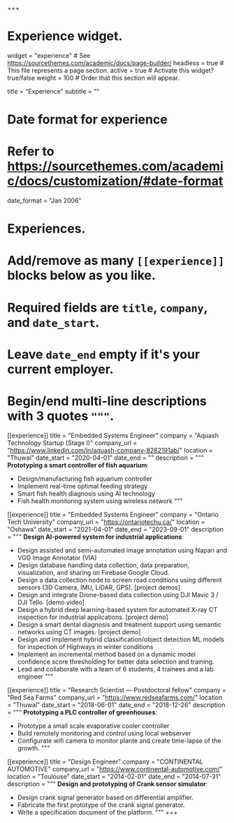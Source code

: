 +++
# Experience widget.
widget = "experience"  # See https://sourcethemes.com/academic/docs/page-builder/
headless = true  # This file represents a page section.
active = true  # Activate this widget? true/false
weight = 100  # Order that this section will appear.

title = "Experience"
subtitle = ""

# Date format for experience
#   Refer to https://sourcethemes.com/academic/docs/customization/#date-format
date_format = "Jan 2006"

# Experiences.
#   Add/remove as many `[[experience]]` blocks below as you like.
#   Required fields are `title`, `company`, and `date_start`.
#   Leave `date_end` empty if it's your current employer.
#   Begin/end multi-line descriptions with 3 quotes `"""`.

[[experience]]
  title = "Embedded Systems Engineer"
  company = "Aquash Technology Startup (Stage I)"
  company_url = "https://www.linkedin.com/in/aquash-company-8282191ab/"
  location = "Thuwal"
  date_start = "2020-04-01"
  date_end = ""
  description = """
  **Prototyping a smart controller of fish aquarium**:
  * Design/manufacturing  fish aquarium controller
  * Implement real-time  optimal feeding strategy
  * Smart fish health diagnosis using AI technology
  * Fish health monitoring system using wireless network
  """


[[experience]]
  title = "Embedded Systems Engineer"
  company = "Ontario Tech University"
  company_url = "https://ontariotechu.ca/"
  location = "Oshawa"
  date_start = "2021-04-01"
  date_end = "2023-09-01"
  description = """
  **Design AI-powered system for industrial applications**:
 * Design assisted and semi-automated image annotation using Napari and VGG Image Annotator (VIA)
* Design database handling data collection, data preparation, visualization, and sharing on Firebase Google Cloud. 
* Design a data collection node to screen road conditions using different sensors (3D Camera, IMU, LiDAR, GPS). [project demos]
* Design and integrate Drone-based data collection using DJI Mavic 3 / DJI Tello. [demo video]
* Design a hybrid deep learning-based system for automated X-ray CT inspection for industrial applications. [project demo]
* Design a smart dental diagnosis and treatment support using semantic networks using CT images. [project demo]
* Design and implement hybrid classification/object detection ML models for inspection of Highways in winter conditions
* Implement an incremental method based on a dynamic model confidence score thresholding for better data selection and training.
* Lead and collaborate with a team of 6 students, 4 trainees and a lab engineer
  """



[[experience]]
  title = "Research Scientist — Postdoctoral fellow"
  company = "Red Sea Farms"
  company_url = "https://www.redseafarms.com/"
  location = "Thuwal"
  date_start = "2018-06-01"
  date_end = "2018-12-26"
  description = """
  **Prototyping a PLC controller of greenhouses**:
  * Prototype a small scale  evaporative cooler controller
  * Build  remotely monitoring and control  using local webserver
  * Configurate wifi camera to monitor plante and create time-lapse of the growth.
  """

[[experience]]
  title = "Design Engineer"
  company = "CONTINENTAL AUTOMOTIVE"
  company_url = "https://www.continental-automotive.com/"
  location = "Toulouse"
  date_start = "2014-02-01"
  date_end = "2014-07-31"
  description = """
  **Design and prototyping of Crank sensor simulator**:  
  * Design crank signal generator based on differential amplifier.
  * Fabricate the first prototype of the crank signal generator.
  * Write a specification document of the platform.
  """
+++
